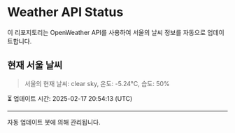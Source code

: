 
# Weather API Status

이 리포지토리는 OpenWeather API를 사용하여 서울의 날씨 정보를 자동으로 업데이트합니다.

## 현재 서울 날씨
> 서울의 현재 날씨: clear sky, 온도: -5.24°C, 습도: 50%

⏳ 업데이트 시간: 2025-02-17 20:54:13 (UTC)

---
자동 업데이트 봇에 의해 관리됩니다.
